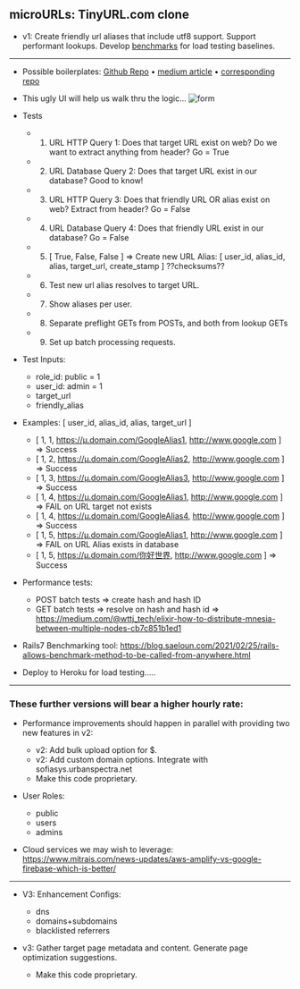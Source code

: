 ## microURLs: TinyURL.com clone

- v1: Create friendly url aliases that include utf8 support. Support performant lookups.  Develop [benchmarks](https://www.toptechskills.com/elixir-phoenix-tutorials-courses/benchmark-elixir-code-benchee/) for load testing baselines.
---

- Possible boilerplates: [Github Repo](https://github.com/toranb/elixir-url-shortener) • [medium article](https://medium.com/free-code-camp/how-to-write-a-super-fast-link-shortener-with-elixir-phoenix-and-mnesia-70ffa1564b3c) • [corresponding repo](https://github.com/bechurch/shorten_api_tutorial)

- This ugly UI will help us walk thru the logic...
![form](https://user-images.githubusercontent.com/34130568/148222599-3ce27d91-decc-4519-a9c5-a74b1e78ee38.png)

- Tests
  - 1. URL HTTP Query 1: Does that target URL exist on web?  Do we want to extract anything from header?  Go = True
  - 2. URL Database Query 2: Does that target URL exist in our database?  Good to know!
  - 3. URL HTTP Query 3: Does that friendly URL OR alias exist on web?  Extract from header? Go = False
  - 4. URL Database Query 4: Does that friendly URL exist in our database? Go = False
  - 5. [ True, False, False ] => Create new URL Alias: [ user_id, alias_id, alias, target_url, create_stamp ]  ??checksums??
  - 6. Test new url alias resolves to target URL.
  - 7. Show aliases per user.
  - 8. Separate preflight GETs from POSTs, and both from lookup GETs 
  - 9. Set up batch processing requests.

- Test Inputs:
  - role_id: public = 1
  - user_id: admin = 1
  - target_url
  - friendly_alias

- Examples:  [ user_id, alias_id, alias, target_url ]
  - [ 1, 1, https://µ.domain.com/GoogleAlias1, http://www.google.com ]  => Success
  - [ 1, 2, https://µ.domain.com/GoogleAlias2, http://www.google.com ]  => Success
  - [ 1, 3, https://µ.domain.com/GoogleAlias3, http://www.google.com ]  => Success
  - [ 1, 4, https://µ.domain.com/GoogleAlias1, http://www.google.com ] => FAIL on URL target not exists
  - [ 1, 4, https://µ.domain.com/GoogleAlias4, http://www.google.com ]  => Success
  - [ 1, 5, https://µ.domain.com/GoogleAlias1, http://www.google.com ]  => FAIL on URL Alias exists in database
  - [ 1, 5, https://µ.domain.com/你好世界, http://www.google.com ]      => Success


- Performance tests:
  - POST batch tests => create hash and hash ID
  - GET batch  tests => resolve on hash and hash id => https://medium.com/@wttj_tech/elixir-how-to-distribute-mnesia-between-multiple-nodes-cb7c851b1ed1

- Rails7 Benchmarking tool: https://blog.saeloun.com/2021/02/25/rails-allows-benchmark-method-to-be-called-from-anywhere.html

- Deploy to Heroku for load testing.....

---
### These further versions will bear a higher hourly rate:

- Performance improvements should happen in parallel with providing two new features in v2:

  - v2: Add bulk upload option for $.
  - v2: Add custom domain options. Integrate with sofiasys.urbanspectra.net
  - Make this code proprietary.

- User Roles:
  - public
  - users
  - admins

- Cloud services we may wish to leverage: https://www.mitrais.com/news-updates/aws-amplify-vs-google-firebase-which-is-better/

---

- V3: Enhancement Configs:
  - dns
  - domains+subdomains
  - blacklisted referrers

- v3: Gather target page metadata and content. Generate page optimization suggestions.

  - Make this code proprietary.
